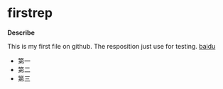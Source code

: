 # firstrep

**Describe**

This is my first file on github. The resposition just use for testing.
<a href="https://www.baidu.com">baidu</a>
- 第一
- 第二
- 第三
